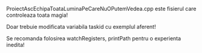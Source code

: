 ProiectAscEchipaToataLuminaPeCareNuOPutemVedea.cpp este fisierul care controleaza toata magia!

Doar trebuie modificata variabila taskid cu exemplul aferent!

Se recomanda folosirea watchRegisters, printPath pentru o experienta inedita!

